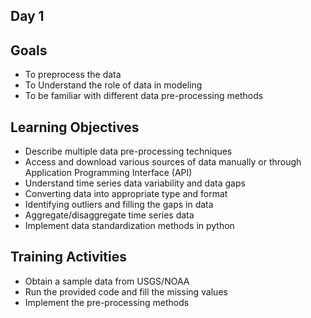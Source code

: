 ## Day 1

Goals
--

- To preprocess the data
- To Understand the role of data in modeling
- To be familiar with different data pre-processing methods

Learning Objectives
--

- Describe multiple data pre-processing techniques
- Access and download various sources of data manually or through Application Programming Interface (API)
- Understand time series data variability and data gaps
- Converting data into appropriate type and format
- Identifying outliers and filling the gaps in data
- Aggregate/disaggregate time series data
- Implement data standardization methods in python


Training Activities
--
- Obtain a sample data from USGS/NOAA
- Run the provided code and fill the missing values
- Implement the pre-processing methods

